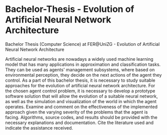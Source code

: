 # Bachelor-Thesis - Evolution of Artificial Neural Network Architecture
Bachelor Thesis (Computer Science) at FER@UniZG - Evolution of Artificial Neural Network Architecture

Artificial neural networks are nowadays a widely used machine learning model that has many applications in approximation and classification tasks. They can be used as agents' management subsystems, where based on environmental perception, they decide on the next actions of the agent they control. As a part of this bachelor thesis, it is necessary to study suitable approaches for the evolution of artificial neural network architecture. For the chosen agent control problem, it is necessary to develop a prototype software solution that will allow the evolution of a suitable neural network, as well as the simulation and visualization of the world in which the agent operates. Examine and comment on the effectiveness of the implemented approach given the varying severity of the problems that the agent is facing. Algorithms, source codes, and results should be provided with the necessary explanations and documentation. Cite the literature used and indicate the assistance received.
